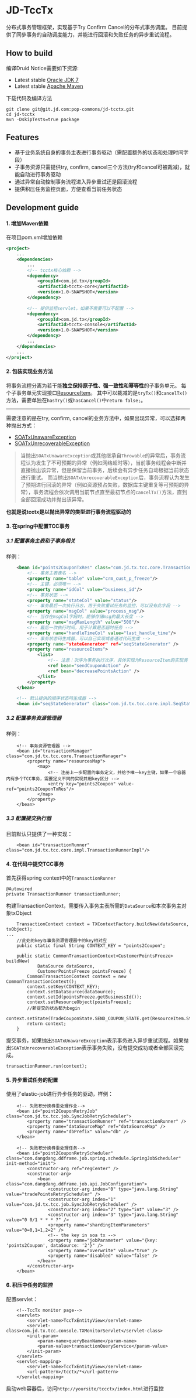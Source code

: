 # JD-TccTx
分布式事务管理框架，实现基于Try Confirm Cancel的分布式事务调度。
目前提供了同步事务的自动调度能力，并能进行回滚和失败任务的异步重试流程。

## How to build

编译Druid Notice需要如下资源:

* Latest stable [Oracle JDK 7](http://www.oracle.com/technetwork/java/)
* Latest stable [Apache Maven](http://maven.apache.org/)

下载代码及编译方法
```
git clone git@git.jd.com:pop-commons/jd-tcctx.git
cd jd-tcctx
mvn -DskipTests=true package
```
 
## Features

*   基于业务系统自身的事务主表进行事务驱动（需配置额外的状态和处理时间字段）
*   子事务资源只需提供try, confirm, cancel三个方法(try和cancel可被裁减)，就能自动进行事务驱动
*   通过异常自动控制事务流程进入异步重试还是回滚流程
*   提供积压任务监控页面，方便查看当前任务状态

## Development guide

#### 1. 增加Maven依赖

在项目pom.xml增加依赖
```xml
<project>
    ...
    <dependencies>
        ...
        <!-- tcctx核心依赖 -->
        <dependency>
            <groupId>com.jd.tx</groupId>
            <artifactId>tcctx-core</artifactId>
            <version>1.0-SNAPSHOT</version>
        </dependency>
        
        <!-- 提供监控servlet，如果不需要可以不配置 -->
        <dependency>
            <groupId>com.jd.tx</groupId>
            <artifactId>tcctx-console</artifactId>
            <version>1.0-SNAPSHOT</version>
        </dependency>
        ...
    </dependencies>
    ...
</project>
```

#### 2. 包装实现业务方法

将事务流程分离为若干能**独立保持原子性、强一致性和幂等性**的子事务单元。
每个子事务单元实现接口[ResourceItem](http://git.jd.com/pop-commons/jd-tcctx/blob/master/tcctx-core/src/main/java/com/jd/tx/tcc/core/ResourceItem.java)。
其中可以裁减的是`tryTx()`和`cancelTx()`方法，需要单独在`hasTry()`或`hasCancel()`中`return false;`。

-------------------------------------------------------------------------------

需要注意的是在try, confirm, cancel的业务方法中，如果出现异常，可以选择两种抛出方式：
* [SOATxUnawareException](http://git.jd.com/pop-commons/jd-tcctx/blob/master/tcctx-core/src/main/java/com/jd/tx/tcc/core/exception/SOATxUnawareException.java)
* [SOATxUnrecoverableException](http://git.jd.com/pop-commons/jd-tcctx/blob/master/tcctx-core/src/main/java/com/jd/tx/tcc/core/exception/SOATxUnrecoverableException.java)
> 当抛出`SOATxUnawareException`或其他继承自`Throwable`的异常后，事务流程认为发生了不可预期的异常（例如网络超时等），当前事务线程会中断并直接抛出该异常，但是保留当前事务，后续会有异步任务自动根据当前状态进行重试。
> 而当抛出`SOATxUnrecoverableException`后，事务流程认为发生了预期进行回滚的异常（例如资源预占失败，数据库主键重复等可预期的异常），事务流程会依次调用当前节点直至最初节点的`cancelTx()`方法，直到全部回滚成功并抛出该异常。

**也就是说tcctx是以抛出异常的类型进行事务流程驱动的**

#### 3. 在spring中配置TCC事务

##### 3.1 配置事务主表和子事务相关

样例：
```xml
    <bean id="points2CouponTxRes" class="com.jd.tx.tcc.core.TransactionResource">
        <!-- 事务主表表名 -->
        <property name="table" value="crm_cust_p_freeze"/>
        <!-- 主键，必须唯一 -->
        <property name="idCol" value="business_id"/>
        <!-- 事务状态 -->
        <property name="stateCol" value="status"/>
        <!-- 事务最后一次执行日志，用于失败重试任务的监控，可以没有此字段 -->
        <property name="msgCol" value="process_msg"/>
        <!-- 当存在msgCol字段时，能够存储msg的最大长度 -->
        <property name="msgMaxLength" value="500"/>
        <!-- 最后一次执行时间，用于计算是否超时任务 -->
        <property name="handleTimeCol" value="last_handle_time"/>
        <!-- 事务状态码生成器，可以自己实现或者通过代码生成 -->
        <property name-"stateGenerator" ref="seqStateGenerator" />
        <property name="resourceItems">
            <list>
                <!-- 注意：次序为事务执行次序，具体实现为ResourceItem的实现类 -->
                <ref bean="sendCouponAction" />
                <ref bean="decreasePointsAction" />
            </list>
        </property>
    </bean>
    
    <!-- 默认提供的顺序状态吗生成器 -->
    <bean id="seqStateGenerator" class="com.jd.tx.tcc.core.impl.SeqStateGenerator" />
```

##### 3.2 配置事务资源管理器

样例：
```
    <!-- 事务资源管理器 -->
    <bean id="transactionManager" class="com.jd.tx.tcc.core.TransactionManager">
        <property name="resourcesMap">
            <map>
                <!-- 注册上一步配置的事务定义，并给予唯一key主键，如果一个容器内有多个TCC事务，需要定义不同的实现并用key区分 -->
                <entry key="points2Coupon" value-ref="points2CouponTxRes"/>
            </map>
        </property>
    </bean>
```

##### 3.3 配置提交执行器

目前默认只提供了一种实现：
```
    <bean id="transactionRunner" class="com.jd.tx.tcc.core.impl.TransactionRunnerImpl"/>
```

#### 4. 在代码中提交TCC事务

首先获得spring context中的`TransactionRunner`
```
@Autowired
private TransactionRunner transactionRunner;
```
构建TransactionContext，需要传入事务主表所需的`DataSource`和本次事务主对象txObject
```
    TransactionContext context = TXContextFactory.buildNew(dataSource, txObject);
...
    //此处的key与事务资源管理器中的key相对应
    public static final String CONTEXT_KEY = "points2Coupon";

    public static CommonTransactionContext<CustomerPointsFreeze> buildNew(
            DataSource dataSource,
            CustomerPointsFreeze pointsFreeze) {
        CommonTransactionContext context = new CommonTransactionContext();
        context.setKey(CONTEXT_KEY);
        context.setDataSource(dataSource);
        context.setId(pointsFreeze.getBusinessId());
        context.setResourceObject(pointsFreeze);
        //新提交的状态都为begin
        context.setState(TradeCouponState.SEND_COUPON_STATE.get(ResourceItem.State.begin));
        return context;
    }
```
提交事务，如果抛出`SOATxUnawareException`表示事务进入异步重试流程。如果抛出`SOATxUnrecoverableException`表示事务失败，没有提交成功或者全部回滚完成。
```
transactionRunner.run(context);
```
#### 5. 异步重试任务的配置

使用了elastic-job进行异步任务的驱动，样例：
```
    <!-- 失败积分换券重处理作业-->
    <bean id="point2CouponRetryJob" class="com.jd.tx.tcc.job.SyncJobRetryScheduler">
        <property name="transactionRunner" ref="transactionRunner" />
        <property name="dataSourceMap" ref="dataSourceMap" />
        <property name="dbPrefix" value="db" />
    </bean>

    <!-- 失败积分换券重处理任务-->
    <bean id="point2CouponRetryScheduler" class="com.dangdang.ddframe.job.spring.schedule.SpringJobScheduler" init-method="init">
        <constructor-arg ref="regCenter" />
        <constructor-arg>
            <bean class="com.dangdang.ddframe.job.api.JobConfiguration">
                <constructor-arg index="0" type="java.lang.String" value="tradePointsRetryScheduler" />
                <constructor-arg index="1" value="com.jd.tx.tcc.job.SyncJobRetryScheduler" />
                <constructor-arg index="2" type="int" value="3" />
                <constructor-arg index="3" type="java.lang.String" value="0 0/1 * * * ?" />
                <property name="shardingItemParameters" value="0=0,1=1,2=2" />
                <!-- the key in soa tx -->
                <property name="jobParameter" value="{key: 'points2Coupon', dataSource: '2'}" />
                <property name="overwrite" value="true" />
                <property name="disabled" value="false" />
            </bean>
        </constructor-arg>
    </bean>
```

#### 6. 积压中任务的监控

配置servlet：
```
    <!--TccTx monitor page-->
    <servlet>
        <servlet-name>TccTxEntityView</servlet-name>
        <servlet-class>com.jd.tx.tcc.console.TXMonitorServlet</servlet-class>
        <init-param>
            <param-name>queryBeanName</param-name>
            <param-value>transactionQueryService</param-value>
        </init-param>
    </servlet>
    <servlet-mapping>
        <servlet-name>TccTxEntityView</servlet-name>
        <url-pattern>/tcctx/*</url-pattern>
    </servlet-mapping>
```
启动web容器后，访问`http://yoursite/tccctx/index.html`进行监控

